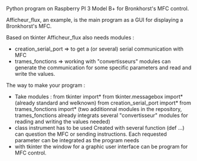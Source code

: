 Python program on Raspberry PI 3 Model B+ for Bronkhorst's MFC control.

Afficheur_flux, an example, is the main program as a GUI for displaying a Bronkhorst's MFC.

Based on tkinter Afficheur_flux also needs modules :
 - creation_serial_port => to get a (or several) serial communication with MFC
 - trames_fonctions => working with "convertisseurs" modules can generate the communication
   for some specific parameters and read and write the values.

The way to make your program :
 - Take modules : from tkinter import*
                  from tkinter.messagebox import*
                  (already standard and welknown)
                  from creation_serial_port import*
                  from trames_fonctions import*
                  (two additionnal modules in the repository, trames_fonctions already integrats several
                   "convertisseur" modules for reading and writing the values needed)
 - class instrument has to be used
                  Created with several function (def ...) can question the MFC or sending instructions.
                  Each requested parameter can be integrated as the program needs
 - with tkinter the window for a graphic user interface can be program for MFC control.
